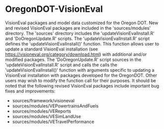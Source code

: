 # OregonDOT-VisionEval
VisionEval packages and model data customized for the Oregon DOT. New and revised VisionEval packages are included in the 'sources/modules' directory. The 'sources' directory includes the 'updateVisionEvalInstall.R' and 'DoOregonUpdate.R' scripts. The 'updateVisionEvalInstall.R' script defines the 'updateVisionEvalInstall()' function. This function allows user to update a standard VisionEval installation (see https://visioneval.org/category/download.html) with additional and/or modified packages. The 'DoOregonUpdate.R' script sources in the 'updateVisionEvalInstall.R' script and calls the calls the 'updateVisionEvalInstall()' function with arguments specific to updating a VisionEval installation with packages developed for the OregonDOT. Other users may wish to modify the function call for their purposes. It should be noted that the following revised VisionEval packages include important bug fixes and improvements:
* sources/framework/visioneval
* sources/modules/VEPowertrainsAndFuels
* sources/modules/VEReports
* sources/modules/VESimLandUse
* sources/modules/VETravelPerformance

